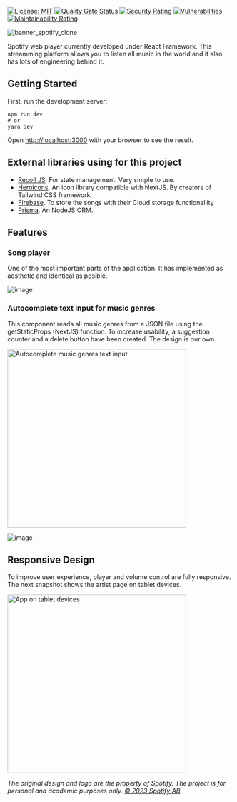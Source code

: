 [![License: MIT](https://img.shields.io/badge/License-MIT-yellow.svg)](https://opensource.org/licenses/MIT) [![Quality Gate Status](https://sonarcloud.io/api/project_badges/measure?project=franciscocoya_spotify_clone&metric=alert_status)](https://sonarcloud.io/summary/new_code?id=franciscocoya_spotify_clone) [![Security Rating](https://sonarcloud.io/api/project_badges/measure?project=franciscocoya_spotify_clone&metric=security_rating)](https://sonarcloud.io/summary/new_code?id=franciscocoya_spotify_clone)
[![Vulnerabilities](https://sonarcloud.io/api/project_badges/measure?project=franciscocoya_spotify_clone&metric=vulnerabilities)](https://sonarcloud.io/summary/new_code?id=franciscocoya_spotify_clone) [![Maintainability Rating](https://sonarcloud.io/api/project_badges/measure?project=franciscocoya_spotify_clone&metric=sqale_rating)](https://sonarcloud.io/summary/new_code?id=franciscocoya_spotify_clone)

![banner_spotify_clone](https://user-images.githubusercontent.com/56480356/219876630-265d19f1-5a3f-487f-95bd-ecd0484c7749.png)

Spotify web player currently developed under React Framework. This streamming platform allows you to listen all music in the world and it also has lots of engineering behind it.

## Getting Started

First, run the development server:

```
npm run dev
# or
yarn dev
```

Open [http://localhost:3000](http://localhost:3000) with your browser to see the result.

## External libraries using for this project

- [Recoil JS](https://recoiljs.org/docs/introduction/getting-started): For state management. Very simple to use.
- [Heroicons](https://heroicons.com/). An icon library compatible with NextJS. By creators of Tailwind CSS framework.
- [Firebase](https://firebase.google.com/). To store the songs with their Cloud storage functionallity
- [Prisma](https://www.prisma.io/). An NodeJS ORM.

## Features

### Song player

One of the most important parts of the application. It has implemented as aesthetic and identical as posible.

![image](https://user-images.githubusercontent.com/56480356/212466286-a1259a21-1ca1-4e20-ad75-718eb4a7dd61.png)

### Autocomplete text input for music genres

This component reads all music genres from a JSON file using the getStaticProps (NextJS) function. To increase usability, a suggestion counter and a delete button have been created. The design is our own.

<img src="https://user-images.githubusercontent.com/56480356/214149011-e6192977-9d41-492e-918e-00205d4aa68a.png" alt="Autocomplete music genres text input" width="400px" height="auto" />

![image](https://user-images.githubusercontent.com/56480356/214149659-cef80949-8d79-4af6-b80e-a8f9314fb235.png)

## Responsive Design

To improve user experience, player and volume control are fully responsive. The next snapshot shows the artist page on tablet devices.

<img src="https://user-images.githubusercontent.com/56480356/213693172-1c8e2830-777c-4b54-8438-9a8148c1d944.png" alt="App on tablet devices" width="400px" height="auto"/>

<br />

_The original design and logo are the property of Spotify. The project is for personal and academic purposes only. [© 2023 Spotify AB](https://open.spotify.com/)_
